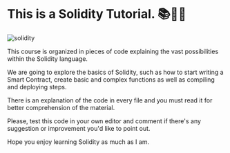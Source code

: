 # **This is a Solidity Tutorial.** 📚👩‍💻
![solidity](https://img.shields.io/badge/Solidity-e6e6e6?style=for-the-badge&logo=solidity&logoColor=black)

This course is organized in pieces of code explaining the vast possibilities within the Solidity language. 

We are going to explore the basics of Solidity, such as how to start writing a Smart Contract, create basic and complex functions as well as compiling and deploying steps.

There is an explanation of the code in every file and you must read it for better comprehension of the material.

Please, test this code in your own editor and comment if there's any suggestion or improvement you'd like to point out. 

Hope you enjoy learning Solidity as much as I am.
